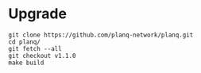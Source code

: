 # Upgrade



```
git clone https://github.com/planq-network/planq.git
cd planq/
git fetch --all
git checkout v1.1.0
make build
```

